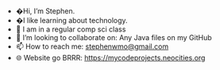 - �Hi, I’m Stephen.
- �I like learning about technology.
- 🌱 I am in a regular comp sci class
- 💞️ I’m looking to collaborate on: Any Java files on my GitHub
- 📫 How to reach me: stephenwmo@gmail.com
- 🌐 Website go BRRR: https://mycodeprojects.neocities.org

<!---
Stephen-Moriarty/Stephen-Moriarty is a ✨ special ✨ repository because its `README.md` (this file) appears on your GitHub profile.
You can click the Preview link to take a look at your changes.
--->
